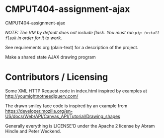 CMPUT404-assignment-ajax
==============================

CMPUT404-assignment-ajax

_NOTE: The VM by default does not include flask. You must run `pip install flask` in order for it to work._

See requirements.org (plain-text) for a description of the project.

Make a shared state AJAX drawing program

Contributors / Licensing
========================
Some XML HTTP Request code in index.html inspired by examples at http://youmightnotneedjquery.com/


The drawn smiley face code is inspired by an example from https://developer.mozilla.org/en-US/docs/Web/API/Canvas_API/Tutorial/Drawing_shapes

Generally everything is LICENSE'D under the Apache 2 license by Abram Hindle and Peter Weckend.


